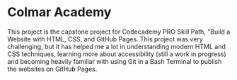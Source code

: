 # Colmar Academy

This project is the capstone project for Codecademy PRO Skill Path, "Build a Website with HTML, CSS, and GitHub Pages. This project was very challenging, but it has helped me a lot in understanding modern HTML and CSS techniques, learning more about accessibility (still a work in progress) and becoming heavily familiar with using Git in a Bash Terminal to publish the websites on GitHub Pages.
